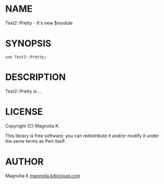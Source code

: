 # NAME

Test2::Pretty - It's new $module

# SYNOPSIS

    use Test2::Pretty;

# DESCRIPTION

Test2::Pretty is ...

# LICENSE

Copyright (C) Magnolia K.

This library is free software; you can redistribute it and/or modify
it under the same terms as Perl itself.

# AUTHOR

Magnolia K <magnolia.k@icloud.com>
